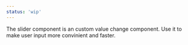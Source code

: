 ```yaml
---
status: 'wip'
---
```


The slider component is an custom value change component. Use it to make user input more convinient and faster.
